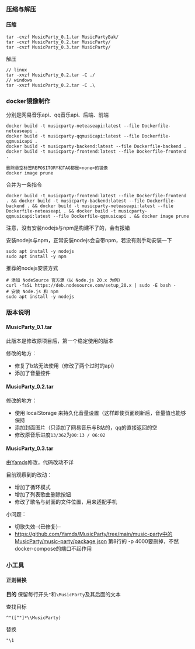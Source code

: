 ### 压缩与解压

#### 压缩

```
tar -cvzf MusicParty_0.1.tar MusicPartyBak/
tar -cvzf MusicParty_0.2.tar MusicParty/
tar -cvzf MusicParty_0.3.tar MusicParty/
```

解压

```
// linux
tar -xvzf MusicParty_0.2.tar -C ./
// windows
tar -xvzf MusicParty_0.2.tar -C .\
```



### docker镜像制作

分别是网易音乐api、qq音乐api、后端、前端

```
docker build -t musicparty-neteaseapi:latest --file Dockerfile-neteaseapi .
docker build -t musicparty-qqmusicapi:latest --file Dockerfile-qqmusicapi .
docker build -t musicparty-backend:latest --file Dockerfile-backend .
docker build -t musicparty-frontend:latest --file Dockerfile-frontend .
```

```
删除悬空标签REPOSITORY和TAG都是<none>的镜像
docker image prune
```

合并为一条指令

```
docker build -t musicparty-frontend:latest --file Dockerfile-frontend . && docker build -t musicparty-backend:latest --file Dockerfile-backend . && docker build -t musicparty-neteaseapi:latest --file Dockerfile-neteaseapi . && docker build -t musicparty-qqmusicapi:latest --file Dockerfile-qqmusicapi . && docker image prune
```

注意，没有安装nodejs与npm是构建不了的，会有报错

安装nodejs与npm，正常安装nodejs会自带npm，若没有则手动安装一下
```
sudo apt install -y nodejs
sudo apt install -y npm
```
推荐的nodejs安装方式
```
# 添加 NodeSource 官方源（以 Node.js 20.x 为例）
curl -fsSL https://deb.nodesource.com/setup_20.x | sudo -E bash -
# 安装 Node.js 和 npm
sudo apt install -y nodejs
```




### 版本说明

#### MusicParty_0.1.tar

此版本是修改原项目后，第一个稳定使用的版本

修改的地方：

- 修复了b站无法使用（修改了两个过时的api）
- 添加了音量控件



#### MusicParty_0.2.tar

修改的地方：

- 使用 localStorage 来持久化音量设置（这样即使页面刷新后，音量值也能够保持
- 添加封面图片（只添加了网易音乐与B站的，qq的直接返回的空
- 修改原音乐进度`13/362`为`00:13 / 06:02`



#### MusicParty_0.3.tar

由[Yamds](https://github.com/Yamds)修改，代码改动不详

目前观察到的改动：

- 增加了循环模式
- 增加了列表歌曲删除按钮
- 修改了歌名与封面的文件位置，用来适配手机



小问题：

- ~~切歌失效（已修复）~~
- https://github.com/Yamds/MusicParty/tree/main/music-party中的MusicParty/music-party/package.json 第8行的 -p 4000要删掉，不然docker-compose的端口不起作用







### 小工具

#### 正则替换

**目的**
保留每行开头`"`和`\MusicParty`及其后面的文本

查找目标

```
^"([^"]*\\MusicParty)
```

替换

```
"\1
```










